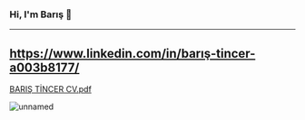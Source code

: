### Hi, I'm Barış 👋
----
https://www.linkedin.com/in/barış-tincer-a003b8177/
----
[BARIŞ TİNCER CV.pdf](https://github.com/BarisTincer/BarisTincer/files/7966859/BARIS.TINCER.CV.pdf)

![unnamed](https://user-images.githubusercontent.com/91785174/151719812-9005e444-5f95-4fe4-9287-c1c92aa112d1.png)

<!--
**BarisTincer/BarisTincer** is a ✨ _special_ ✨ repository because its `README.md` (this file) appears on your GitHub profile.

Here are some ideas to get you started:

- 🔭 I’m currently working on ...
- 🌱 I’m currently learning ...
- 👯 I’m looking to collaborate on ...
- 🤔 I’m looking for help with ...
- 💬 Ask me about ...
- 📫 How to reach me: ...
- 😄 Pronouns: ...
- ⚡ Fun fact: ...
-->
